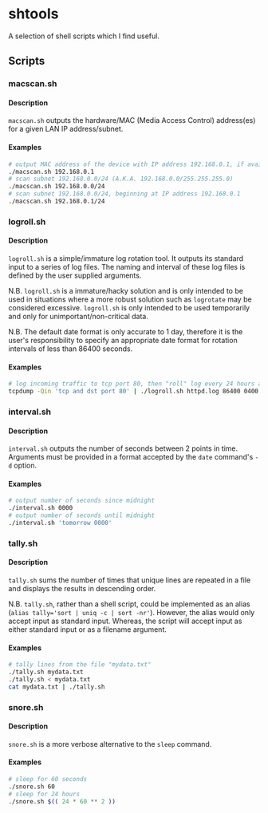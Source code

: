 # shtools
A selection of shell scripts which I find useful.

## Scripts

### macscan.sh

#### Description
`macscan.sh` outputs the hardware/MAC (Media Access Control) address(es) for a 
given LAN IP address/subnet.

#### Examples
```sh
# output MAC address of the device with IP address 192.168.0.1, if available
./macscan.sh 192.168.0.1
# scan subnet 192.168.0.0/24 (A.K.A. 192.168.0.0/255.255.255.0)
./macscan.sh 192.168.0.0/24
# scan subnet 192.168.0.0/24, beginning at IP address 192.168.0.1
./macscan.sh 192.168.0.1/24
```

### logroll.sh

#### Description
`logroll.sh` is a simple/immature log rotation tool. It outputs its standard 
input to a series of log files. The naming and interval of these log files is 
defined by the user supplied arguments.

N.B. `logroll.sh` is a immature/hacky solution and is only intended to be used 
in situations where a more robust solution such as `logrotate` may be 
considered excessive. `logroll.sh` is only intended to be used temporarily and 
only for unimportant/non-critical data.

N.B. The default date format is only accurate to 1 day, therefore it is the 
user's responsibility to specify an appropriate date format for rotation 
intervals of less than 86400 seconds.

#### Examples
```sh
# log incoming traffic to tcp port 80, then "roll" log every 24 hours at 0400
tcpdump -Qin 'tcp and dst port 80' | ./logroll.sh httpd.log 86400 0400
```

### interval.sh

#### Description
`interval.sh` outputs the number of seconds between 2 points in time. Arguments 
must be provided in a format accepted by the `date` command's `-d` option.

#### Examples
```sh
# output number of seconds since midnight
./interval.sh 0000
# output number of seconds until midnight
./interval.sh 'tomorrow 0000'
```

### tally.sh

#### Description
`tally.sh` sums the number of times that unique lines are repeated in a file 
and displays the results in descending order.

N.B. `tally.sh`, rather than a shell script, could be implemented as an alias 
(`alias tally='sort | uniq -c | sort -nr'`). However, the alias would only 
accept input as standard input. Whereas, the script will accept input as either 
standard input or as a filename argument.

#### Examples
```sh
# tally lines from the file "mydata.txt"
./tally.sh mydata.txt
./tally.sh < mydata.txt
cat mydata.txt | ./tally.sh
```

### snore.sh

#### Description
`snore.sh` is a more verbose alternative to the `sleep` command.

#### Examples
```sh
# sleep for 60 seconds
./snore.sh 60
# sleep for 24 hours
./snore.sh $(( 24 * 60 ** 2 ))
```

